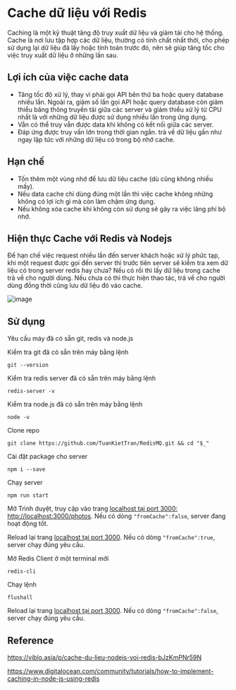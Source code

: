 # Cache dữ liệu với Redis

Caching là một kỹ thuật tăng độ truy xuất dữ liệu và giảm tải cho hệ thống. Cache là nơi lưu tập hợp các dữ liệu, thường có tính chất nhất thời, cho phép sử dụng lại dữ liệu đã lấy hoặc tính toán trước đó, nên sẽ giúp tăng tốc cho việc truy xuất dữ liệu ở những lần sau.

## Lợi ích của việc cache data
- Tăng tốc độ xử lý, thay vì phải gọi API bên thứ ba hoặc query database nhiều lần. Ngoài ra, giảm số lần gọi API hoặc query database còn giảm thiểu băng thông truyền tải giữa các server và giảm thiểu xử lý từ CPU nhất là với những dữ liệu được sử dụng nhiều lần trong ứng dụng.
- Vẫn có thể truy vẫn được data khi không có kết nối giữa các server.
- Đáp ứng được truy vấn lớn trong thời gian ngắn. trả về dữ liệu gần như ngay lập tức với những dữ liệu có trong bộ nhớ cache.

## Hạn chế

- Tốn thêm một vùng nhớ để lưu dữ liệu cache (dù cũng không nhiều mấy).
- Nếu data cache chỉ dùng đúng một lần thì việc cache không những không có lợi ích gì mà còn làm chậm ứng dụng.
- Nếu không xóa cache khi không còn sử dụng sẽ gây ra việc lãng phí bộ nhớ.

## Hiện thực Cache với Redis và Nodejs

Để hạn chế việc request nhiều lần đến server khách hoặc xử lý phức tạp, khi một request được gọi đến server thì trước tiên server sẽ kiểm tra xem dữ liệu có trong server redis hay chưa? Nếu có rồi thì lấy dữ liệu trong cache trả về cho người dùng. Nếu chưa có thì thực hiện thao tác, trả về cho người dùng đồng thời cũng lưu dữ liệu đó vào cache.

![image](https://images.viblo.asia/89732de7-b554-422a-9ed9-e4ef9352fc29.png)

## Sử dụng

Yêu cầu máy đã có sẵn git, redis và node.js

Kiểm tra git đã có sẵn trên máy bằng lệnh

```console
git --version
```

Kiểm tra redis server đã có sẵn trên máy bằng lệnh

```console
redis-server -v
```

Kiểm tra node.js đã có sẵn trên máy bằng lệnh

```console
node -v
```

Clone repo

```console
git clone https://github.com/TuanKietTran/RedisMQ.git && cd "$_"
```

Cài đặt package cho server

```console
npm i --save
```

Chạy server

```console
npm run start
```

Mở Trình duyệt, truy cập vào trang [localhost tại port 3000: http://localhost:3000/photos](http://localhost:3000/photos). Nếu có dòng `"fromCache":false`, server đang hoạt động tốt.

Reload lại trang [localhost tại port 3000](http://localhost:3000/photos). Nếu có dòng `"fromCache":true`, server chạy đúng yêu cầu.

Mở Redis Client ở một terminal mới

```console
redis-cli
```

Chạy lệnh

```console
flushall
```
Reload lại trang [localhost tại port 3000](http://localhost:3000/photos). Nếu có dòng `"fromCache":false`, server chạy đúng yêu cầu.


## Reference
https://viblo.asia/p/cache-du-lieu-nodejs-voi-redis-bJzKmPNr59N

https://www.digitalocean.com/community/tutorials/how-to-implement-caching-in-node-js-using-redis

